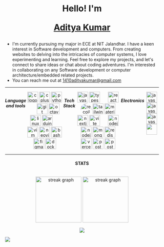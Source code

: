 <h1 align="center" >
  Hello! I'm 

  [Aditya Kumar](https://adityakumar.vercel.app)
</h1>

<p align="justify">
  
-  I'm currently pursuing my major in ECE at NIT Jalandhar. I have a keen interest in Software development and computers. From creating websites to delving into the intricacies of computer systems, I love experimenting and learning. Feel free to explore my projects, and let's connect to share ideas or chat about coding adventures. I'm interested in collaborating on any Software development or computer architecture/embedded related projects.
-  You can reach me out at [1410adityakumar@gmail.com](mailto:1410adityakumar@gmail.com) 

---

<div style="display: flex;">
<h5 align="center">Language and tools</h5>
<div align="center">
  <img src="https://skillicons.dev/icons?i=c" height="35" alt="c logo"  />
  <img src="https://skillicons.dev/icons?i=cpp" height="35" alt="cplusplus logo"  />
  <img src="https://skillicons.dev/icons?i=py" height="35" alt="python logo"  />
  <img width="18" />
  <img src="https://skillicons.dev/icons?i=git" height="35" alt="git logo"  />
  <img src="https://skillicons.dev/icons?i=octave" height="35" alt="octave logo"  />
  <img src="https://skillicons.dev/icons?i=linux" height="35" alt="linux logo"  />
  <img src="https://skillicons.dev/icons?i=arduino" height="35" alt="arduino logo"  />
  <img width="18" />
  <img src="https://skillicons.dev/icons?i=vim" height="35" alt="vim logo"  />
  <img src="https://skillicons.dev/icons?i=neovim" height="35" alt="neovim logo"  />
  <img src="https://skillicons.dev/icons?i=bash" height="35" alt="bash logo"  />
  <img src="https://skillicons.dev/icons?i=figma" height="35" alt="figma logo"  />
  <img src="https://skillicons.dev/icons?i=docker" height="35" alt="docker logo"  />
</div>
  <h5 align="center">Tech Stack</h5>
<div align="center">
  <img src="https://skillicons.dev/icons?i=js" height="35" alt="javascript logo"  />
   <img src="https://skillicons.dev/icons?i=ts" height="35" alt="typescript logo"  />
  <img width="18" />
  

  <img src="https://skillicons.dev/icons?i=react" height="35" alt="react logo"  />
  <img src="https://cdn.worldvectorlogo.com/logos/recoil-js.svg" height="35" alt="recoil logo" style="border-radius:50%">
  <img src="https://skillicons.dev/icons?i=tailwind" height="35" alt="tailwindcss logo"  />
   <img src="https://skillicons.dev/icons?i=materialui" height="35" alt="materialui logo"  />
  <img src="https://skillicons.dev/icons?i=nextjs" height="35" alt="nextjs logo"  />
   <img src="https://skillicons.dev/icons?i=vite" height="35" alt="vite logo"  />
  <img width="18" />
  <img src="https://skillicons.dev/icons?i=nodejs" height="35" alt="nodejs logo"  />
    <img src="https://skillicons.dev/icons?i=express" height="35" alt="nodejs logo"  />
  <img src="https://skillicons.dev/icons?i=mongodb" height="35" alt="mongodb logo"  />
    <img src="https://skillicons.dev/icons?i=redis" height="35" alt="redis logo"  />
  <img src="https://skillicons.dev/icons?i=vercel" height="35" alt="vercel logo"  />
    <img src="https://skillicons.dev/icons?i=postman" height="35" alt="postman logo"  />
        <img src="https://mohamed-nouri.gallerycdn.vsassets.io/extensions/mohamed-nouri/websocket-client/0.2.0/1623538136948/Microsoft.VisualStudio.Services.Icons.Default" height="35" alt="postman logo" style="border-radius:3" />
</div> 
<br clear="both">
<h5 align="center">Electronics</h4>
<div align="center">
  <img src="https://community.linuxmint.com/img/screenshots/verilog.png" height="35" alt="javascript logo"  />
  <img width="12" />
  <img src="https://upload.wikimedia.org/wikipedia/en/thumb/0/00/XilinxVivado_Logo.jpg/440px-XilinxVivado_Logo.jpg" height="35" alt="javascript logo"  />
  <img width="12" />
  <img src="https://zhangyiant.gallerycdn.vsassets.io/extensions/zhangyiant/vscode-verilog/1.0.13/1563063877763/Microsoft.VisualStudio.Services.Icons.Default" height="35" alt="javascript logo"  />
  <img width="12" />
  <img src="https://gitlab.com/uploads/-/system/project/avatar/22901741/Makerchip__8_.png"  height ="35"/>
</div>
</div>


---

<h4 align="center">STATS</h4>
<br clear="both">
<div align="center">
  <img src="https://github-readme-streak-stats.herokuapp.com/?user=164adityakumar&theme=prussian&hide_border=true&card_width=500" height="150" alt="streak graph"/>
  <img src="https://github-readme-stats.vercel.app/api/top-langs/?username=164adityakumar&hide=html,css&theme=prussian&hide_border=true&include_all_commits=true&count_private=true&layout=compact&hide_title=true&card_width=300" height="150" alt="streak graph"  />
  
[![](https://visitcount.itsvg.in/api?id=164adityakumar&label=Profile%20Views&color=8&icon=8&pretty=true)](https://visitcount.itsvg.in)
</div>

![](https://hit.yhype.me/github/profile?user_id=98655260)

